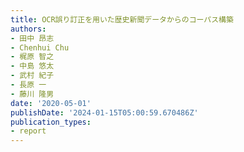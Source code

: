 ```yaml
---
title: OCR誤り訂正を⽤いた歴史新聞データからのコーパス構築
authors:
- ⽥中 昂志
- Chenhui Chu
- 梶原 智之
- 中島 悠太
- 武村 紀⼦
- ⻑原 ⼀
- 藤川 隆男
date: '2020-05-01'
publishDate: '2024-01-15T05:00:59.670486Z'
publication_types:
- report
---
```

